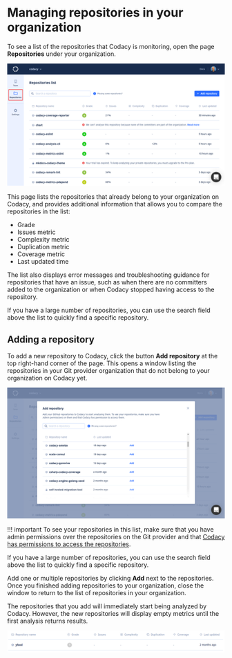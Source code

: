 # Managing repositories in your organization

To see a list of the repositories that Codacy is monitoring, open the page **Repositories** under your organization.

![Repositories list](images/repositories.png)

This page lists the repositories that already belong to your organization on Codacy, and provides additional information that allows you to compare the repositories in the list:

-   Grade
-   Issues metric
-   Complexity metric
-   Duplication metric
-   Coverage metric
-   Last updated time

The list also displays error messages and troubleshooting guidance for repositories that have an issue, such as when there are no committers added to the organization or when Codacy stopped having access to the repository.

If you have a large number of repositories, you can use the search field above the list to quickly find a specific repository.

## Adding a repository
 
To add a new repository to Codacy, click the button **Add repository** at the top right-hand corner of the page. This opens a window listing the repositories in your Git provider organization that do not belong to your organization on Codacy yet.

![Adding a repository](images/repositories-add.png)

!!! important
    To see your repositories in this list, make sure that you have admin permissions over the repositories on the Git provider and that [Codacy has permissions to access the repositories](../faq/repositories/why-cant-i-see-or-add-my-organizations-repositories.md).

If you have a large number of repositories, you can use the search field above the list to quickly find a specific repository.

Add one or multiple repositories by clicking **Add** next to the repositories. Once you finished adding repositories to your organization, close the window to return to the list of repositories in your organization.

The repositories that you add will immediately start being analyzed by Codacy. However, the new repositories will display empty metrics until the first analysis returns results.

![Waiting for first analysis results](images/repositories-analyzing.png)
